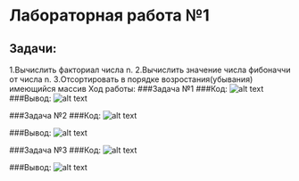 Лабораторная работа №1
=================
Задачи:
-----------------
1.Вычислить факториал числа n.
2.Вычислить значение числа фибоначчи от числа n.
3.Отсортировать в порядке возростания(убывания) имеющийся массив
Ход работы:
###Задача №1
###Код:
![alt text](https://sun9-18.userapi.com/c854420/v854420961/1059ff/Mvbs3DihRmA.jpg)
###Вывод:
![alt text](https://sun9-28.userapi.com/c854420/v854420961/105a06/Lu_1V1pyCrM.jpg)

###Задача №2
###Код:
![alt text](https://sun9-67.userapi.com/c854420/v854420961/105a0d/8cXSs3Kg_OY.jpg)

###Вывод:
![alt text](https://sun9-19.userapi.com/c854420/v854420961/105a14/Obo6jFIZzqE.jpg)

###Задача №3
###Код:
![alt text](https://sun9-72.userapi.com/c854420/v854420961/105a1b/ya0M4E17TlI.jpg)

###Вывод:
![alt text](https://sun9-52.userapi.com/c854420/v854420961/105a22/6d5q0DZ9YYI.jpg)
